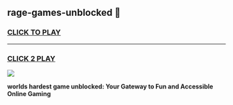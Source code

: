 
## rage-games-unblocked 👋
<h3>
<a href="https://premium.freeplayer.one?title=rage-games-unblocked&ref=14F">CLICK TO PLAY</a></h3>
<hr>

<h3>
<a href="https://premium.freeplayer.one?title=rage-games-unblocked&ref=14F">CLICK 2 PLAY</a>
  
</h3>

<a href="https://premium.freeplayer.one?title=rage-games-unblocked&ref=12F/"><img src="https://clearcache.store/games.png"></a>


**worlds hardest game unblocked: Your Gateway to Fun and Accessible Online Gaming**
